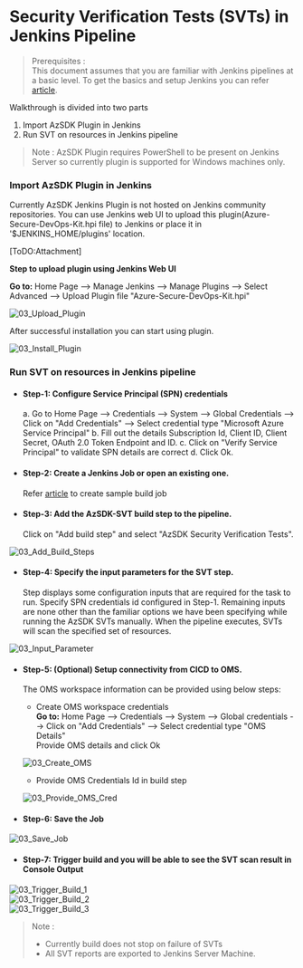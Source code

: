 # Security Verification Tests (SVTs) in Jenkins Pipeline
> Prerequisites :  
> This document assumes that you are familiar with Jenkins pipelines at a basic level. To get the basics and setup Jenkins you can refer [article](https://jenkins.io/doc/).
	
Walkthrough is divided into two parts
1. Import AzSDK Plugin in Jenkins
2. Run SVT on resources in Jenkins pipeline
	
> Note : AzSDK Plugin requires PowerShell to be present on Jenkins Server so currently plugin is supported for Windows machines only.
> 	

### Import AzSDK Plugin in Jenkins
	
Currently AzSDK Jenkins Plugin is not hosted on Jenkins community repositories. You can use Jenkins web UI to upload this plugin(Azure-Secure-DevOps-Kit.hpi file) to Jenkins or place it in '$JENKINS_HOME/plugins' location.
	
[ToDO:Attachment]
	
**Step to upload plugin using Jenkins Web UI**
	
   **Go to:** Home Page --> Manage Jenkins --> Manage Plugins -->  Select Advanced --> Upload Plugin file "Azure-Secure-DevOps-Kit.hpi"


![03_Upload_Plugin](../Images/03_Upload_Plugin.png)  

After successful installation you can start using plugin.  
 
![03_Install_Plugin](../Images/03_Install_Plugin.png)
### Run SVT on resources in Jenkins pipeline
	
- #### Step-1: Configure Service Principal (SPN) credentials
    a. Go to Home Page -->  Credentials --> System --> Global Credentials  --> Click on "Add Credentials" --> Select credential type "Microsoft Azure Service Principal"
    b. Fill out the details Subscription Id, Client ID, Client	Secret, OAuth 2.0 Token Endpoint and ID.
    c. Click on "Verify Service Principal" to validate SPN details are correct 
    d. Click Ok.
	
	
- #### Step-2: Create a Jenkins Job or open an existing one.
		
	Refer [article](https://www.tutorialspoint.com/jenkins/jenkins_setup_build_jobs.htm) to create sample build job
	
- #### Step-3: Add the AzSDK-SVT build step to the pipeline.
	
	 Click on  "Add build step" and select "AzSDK Security Verification Tests".

 
![03_Add_Build_Steps](../Images/03_Add_Build_Steps.png)  

- #### Step-4: Specify the input parameters for the SVT step.
	Step displays some configuration inputs that are required for the task to run. Specify SPN credentials id configured in Step-1. Remaining inputs are none other than the familiar options we have been specifying while running the AzSDK SVTs manually. When the pipeline executes, SVTs will scan the specified set of resources.  
 
![03_Input_Parameter](../Images/03_Input_Parameter.png)	
- #### Step-5: (Optional) Setup connectivity from CICD to OMS.
	The OMS workspace information can be provided using below steps:
	- Create OMS workspace credentials  
		**Go to:** Home Page -->  Credentials --> System --> Global credentials  --> Click on "Add Credentials" --> Select credential type "OMS Details"  
		Provide OMS details and click Ok
		
   
  ![03_Create_OMS](../Images/03_Create_OMS.png)  

	- Provide OMS Credentials Id in build step  

  ![03_Provide_OMS_Cred](../Images/03_Provide_OMS_Cred.png)	
- #### Step-6: Save the Job 

![03_Save_Job](../Images/03_Save_Job.png)
- #### Step-7: Trigger build and you will be able to see the SVT scan result in Console Output
	
	
 
 
 
![03_Trigger_Build_1](../Images/03_Trigger_Build_1.png)  
![03_Trigger_Build_2](../Images/03_Trigger_Build_2.png)	  
![03_Trigger_Build_3](../Images/03_Trigger_Build_3.png)	
> 	Note :
> 	- Currently build does not stop on failure of SVTs 
> 	- All SVT reports are exported to Jenkins Server Machine.
